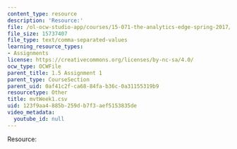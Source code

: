 ```yaml
---
content_type: resource
description: 'Resource:'
file: /ol-ocw-studio-app/courses/15-071-the-analytics-edge-spring-2017/123f9aa4885b259db7f3aef5153835de_mvtWeek1.csv
file_size: 15737407
file_type: text/comma-separated-values
learning_resource_types:
- Assignments
license: https://creativecommons.org/licenses/by-nc-sa/4.0/
ocw_type: OCWFile
parent_title: 1.5 Assignment 1
parent_type: CourseSection
parent_uid: 0af41c2f-ca68-84fa-b36c-0a31155319b9
resourcetype: Other
title: mvtWeek1.csv
uid: 123f9aa4-885b-259d-b7f3-aef5153835de
video_metadata:
  youtube_id: null
---
```

Resource: